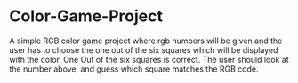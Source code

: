 # Color-Game-Project

A simple RGB color game project where rgb numbers will be given and the user has to choose the one out of the six squares which will be displayed with the color.
One Out of the six squares is correct.
The user should look at the number above, and guess which square matches the RGB code.
